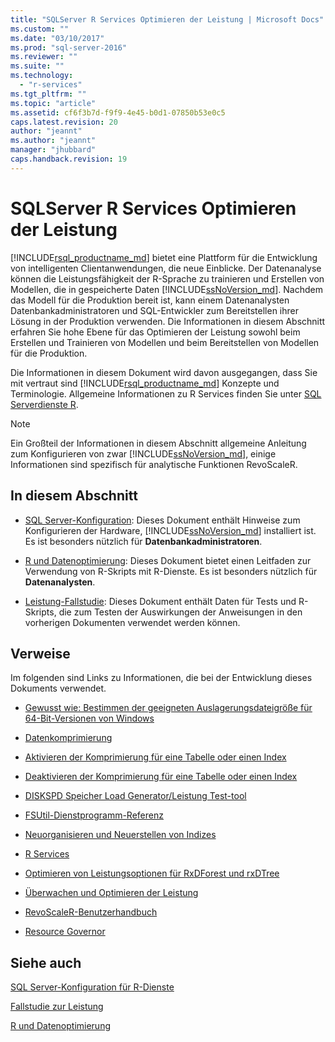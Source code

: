 ```yaml
---
title: "SQLServer R Services Optimieren der Leistung | Microsoft Docs"
ms.custom: ""
ms.date: "03/10/2017"
ms.prod: "sql-server-2016"
ms.reviewer: ""
ms.suite: ""
ms.technology: 
  - "r-services"
ms.tgt_pltfrm: ""
ms.topic: "article"
ms.assetid: cf6f3b7d-f9f9-4e45-b0d1-07850b53e0c5
caps.latest.revision: 20
author: "jeannt"
ms.author: "jeannt"
manager: "jhubbard"
caps.handback.revision: 19
---
```

# SQLServer R Services Optimieren der Leistung
[!INCLUDE[rsql_productname_md](../../includes/rsql-productname-md.md)] bietet eine Plattform für die Entwicklung von intelligenten Clientanwendungen, die neue Einblicke. Der Datenanalyse können die Leistungsfähigkeit der R-Sprache zu trainieren und Erstellen von Modellen, die in gespeicherte Daten [!INCLUDE[ssNoVersion_md](../../includes/ssnoversion-md.md)]. Nachdem das Modell für die Produktion bereit ist, kann einem Datenanalysten Datenbankadministratoren und SQL-Entwickler zum Bereitstellen ihrer Lösung in der Produktion verwenden. Die Informationen in diesem Abschnitt erfahren Sie hohe Ebene für das Optimieren der Leistung sowohl beim Erstellen und Trainieren von Modellen und beim Bereitstellen von Modellen für die Produktion.

Die Informationen in diesem Dokument wird davon ausgegangen, dass Sie mit vertraut sind [!INCLUDE[rsql_productname_md](../../includes/rsql-productname-md.md)] Konzepte und Terminologie. Allgemeine Informationen zu R Services finden Sie unter [SQL Serverdienste R](../../advanced-analytics/r-services/sql-server-r-services.md).

> [!NOTE]
> Ein Großteil der Informationen in diesem Abschnitt allgemeine Anleitung zum Konfigurieren von zwar [!INCLUDE[ssNoVersion_md](../../includes/ssnoversion-md.md)], einige Informationen sind spezifisch für analytische Funktionen RevoScaleR.

## In diesem Abschnitt

* [SQL Server-Konfiguration](../../advanced-analytics/r-services/sql-server-configuration-r-services.md): Dieses Dokument enthält Hinweise zum Konfigurieren der Hardware, [!INCLUDE[ssNoVersion_md](../../includes/ssnoversion-md.md)] installiert ist. Es ist besonders nützlich für __Datenbankadministratoren__.

* [R und Datenoptimierung](../../advanced-analytics/r-services/r-and-data-optimization-r-services.md): Dieses Dokument bietet einen Leitfaden zur Verwendung von R-Skripts mit R-Dienste. Es ist besonders nützlich für __Datenanalysten__.

* [Leistung-Fallstudie](../../advanced-analytics/r-services/performance-case-study-r-services.md): Dieses Dokument enthält Daten für Tests und R-Skripts, die zum Testen der Auswirkungen der Anweisungen in den vorherigen Dokumenten verwendet werden können.

## Verweise

Im folgenden sind Links zu Informationen, die bei der Entwicklung dieses Dokuments verwendet.

* [Gewusst wie: Bestimmen der geeigneten Auslagerungsdateigröße für 64-Bit-Versionen von Windows](https://support.microsoft.com/kb/2860880)

* [Datenkomprimierung](../../relational-databases/data-compression/data-compression.md)

* [Aktivieren der Komprimierung für eine Tabelle oder einen Index](../../relational-databases/data-compression/enable-compression-on-a-table-or-index.md)

* [Deaktivieren der Komprimierung für eine Tabelle oder einen Index](../../relational-databases/data-compression/disable-compression-on-a-table-or-index.md)

* [DISKSPD Speicher Load Generator/Leistung Test-tool](https://github.com/microsoft/diskspd)

* [FSUtil-Dienstprogramm-Referenz](https://technet.microsoft.com/library/cc753059.aspx)

* [Neuorganisieren und Neuerstellen von Indizes](../../relational-databases/indexes/reorganize-and-rebuild-indexes.md)

* [R Services](../../advanced-analytics/r-services/r-services.md)

* [Optimieren von Leistungsoptionen für RxDForest und rxDTree](https://support.microsoft.com/kb/3104235)

* [Überwachen und Optimieren der Leistung](../../relational-databases/performance/monitor-and-tune-for-performance.md)

* [RevoScaleR-Benutzerhandbuch](https://packages.revolutionanalytics.com/doc/7.0.0/win/RevoScaleR_Users_Guide.pdf)

* [Resource Governor](../../relational-databases/resource-governor/resource-governor.md)

## Siehe auch

 
 [SQL Server-Konfiguration für R-Dienste](../../advanced-analytics/r-services/sql-server-configuration-r-services.md)
 
 [Fallstudie zur Leistung](../../advanced-analytics/r-services/performance-case-study-r-services.md)
 
 [R und Datenoptimierung](../../advanced-analytics/r-services/r-and-data-optimization-r-services.md)